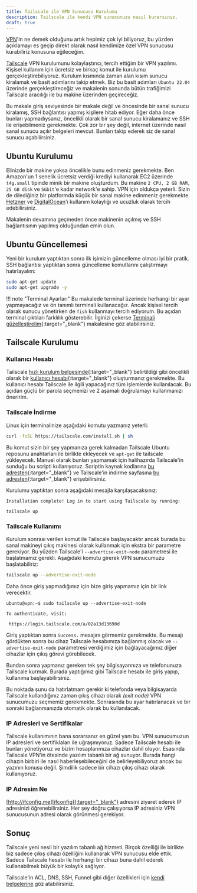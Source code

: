 ```yaml
---
title: Tailscale ile VPN Sunucusu Kurulumu
description: Tailscale ile kendi VPN sunucunuzu nasıl kurarsınız.
draft: true
---
```


[VPN][vpn]'in ne demek olduğunu artık hepimiz çok iyi biliyoruz, bu yüzden açıklamayı es geçip
direkt olarak nasıl kendimize özel VPN sunucusu kurabiliriz konusuna eğileceğim.

[Tailscale][tailscale] VPN kurulumunu kolaylaştırıcı, tercih ettiğim bir VPN yazılımı. Kişisel
kullanım için ücretsiz ve birkaç komut ile kurulumu gerçekleştirebiliyoruz. Kurulum kısmında zaman
alan kısım sunucu kiralamak ve basit adımlarını takip etmek. Biz bu basit adımları `Ubuntu 22.04`
üzerinde gerçekleştireceğiz ve makalenin sonunda bütün trafiğimizi Tailscale aracılığı ile bu makine
üzerinden geçireceğiz.

Bu makale giriş seviyesinde bir makale değil ve öncesinde bir sanal sunucu kiralamış, SSH bağlantısı
yapmış kişilere hitab ediyor. Eğer daha önce bunları yapmadıysanız, öncelikli olarak bir sanal
sunucu kiralamanız ve SSH ile erişebilmeniz gerekmekte. Çok zor bir şey değil, internet üzerinde
nasıl sanal sunucu açılır belgeleri mevcut. Bunları takip ederek siz de sanal sunucu açabilirsiniz.

## Ubuntu Kurulumu

Elinizde bir makine yoksa öncelikle bunu edinmeniz gerekmekte. Ben Amazon'un 1 senelik ücretsiz
verdiği krediyi kullanarak EC2 üzerinde `t4g.small` tipinde minik bir makine oluşturdum. Bu makine
`2 CPU, 2 GB RAM, 25 GB disk` ve `5Gbit`'e kadar network'e sahip. VPN için oldukça yeterli. Sizin de
dilediğiniz bir platformda küçük bir sanal makine edinmeniz gerekmekte. [Hetzner][hetzner] ve
[DigitalOcean][do]'ı kullanım kolaylığı ve ucuzluk olarak tercih edebilirsiniz.

Makalenin devamına geçmeden önce makinenin açılmış ve SSH bağlantısının yapılmış olduğundan emin
olun.

## Ubuntu Güncellemesi

Yeni bir kurulum yaptıktan sonra ilk işimizin güncelleme olması iyi bir pratik. SSH bağlantısı
yaptıktan sonra güncelleme komutlarını çalıştırmayı hatırlayalım:

```sh
sudo apt-get update
sudo apt-get upgrade -y
```

!!! note "Terminal Ayarları"
    Bu makalede terminal üzerinde herhangi bir ayar yapmayacağız ve ön tanımlı terminali
    kullanacağız. Ancak kişisel tercih olarak sunucu yönetirken de `fish` kullanmayı tercih
    ediyorum. Bu açıdan terminal çıktıları farklılık gösterebilir. İlginizi çekerse
    [Terminali güzelleştirelim](../ubuntu/terminali-guzellestirelim.md){:target="_blank"}
    makalesine göz atabilirsiniz.

## Tailscale Kurulumu

### Kullanıcı Hesabı

Tailscale [hızlı kurulum belgesinde][install]{:target="_blank"} belirtildiği gibi öncelikli olarak
bir [kullanıcı hesabı][login]{:target="_blank"} oluşturmanız gerekmekte. Bu kullanıcı hesabı
Tailscale ile ilgili yapacağınız tüm işlemlerde kullanılacak. Bu açıdan güçlü bir parola seçmenizi
ve 2 aşamalı doğrulamayı kullanmanızı öneririm.

### Tailscale İndirme

Linux için terminalinize aşağıdaki komutu yazmanız yeterli:

```sh
curl -fsSL https://tailscale.com/install.sh | sh
```

Bu komut sizin bir şey yapmanıza gerek kalmadan Tailscale Ubuntu reposunu anahtarları ile birlikte
ekleyecek ve `apt-get` ile tailscale yükleyecek. Manuel olarak bunları yapmamak için halihazırda
Tailscale'in sunduğu bu scripti kullanıyoruz.
Scriptin kaynak kodlarına [bu adresten][source]{:target="_blank"} ve
Tailscale'in indirme sayfasına [bu adresten][download]{:target="_blank"} erişebilirsiniz.

Kurulumu yaptıktan sonra aşağıdaki mesajla karşılaşacaksınız:

```plain
Installation complete! Log in to start using Tailscale by running:

tailscale up
```

### Tailscale Kullanımı

Kurulum sonrası verilen komut ile Tailscale başlayacaktır ancak burada bu sanal makineyi çıkış
makinesi olarak kullanmak için ekstra bir parametre gerekiyor. Bu yüzden Tailscale'i
`--advertise-exit-node` parametresi ile başlatmamız gerekli. Aşağıdaki komutu girerek VPN sunucumuzu
başlatabiliriz:

```sh
tailscale up --advertise-exit-node
```

Daha önce giriş yapmadığımız için bize giriş yapmamız için bir link verecektir.

```plain
ubuntu@vpn:~$ sudo tailscale up --advertise-exit-node

To authenticate, visit:

 https://login.tailscale.com/a/02a13d13690d
```

Giriş yaptıktan sonra `Success.` mesajını görmemiz gerekmekte. Bu mesajı gördükten sonra bu cihaz
Tailscale hesabımıza bağlanmış olacak ve `--advertise-exit-node` parametresi verdiğimiz için
bağlayacağımız diğer cihazlar için çıkış görevi görebilecek.

Bundan sonra yapmanız gereken tek şey bilgisayarınıza ve telefonunuza Tailscale kurmak. Burada
yaptığımız gibi Tailscale hesabı ile giriş yapıp, kullanıma başlayabilirsiniz.

Bu noktada şunu da hatırlatmam gerekir ki telefonda veya bilgisayarda Tailscale kullandığınız zaman
çıkış cihazı olarak _(exit node)_ VPN sunucumuzu seçmemiz gerekmekte. Sonrasında bu ayar
hatırlanacak ve bir sonraki bağlanmanızda otomatik olarak bu kullanılacak.

### IP Adresleri ve Sertifikalar

Tailscale kullanımının bana sorarsanız en güzel yanı bu. VPN sunucumuzun IP adresleri ve
sertifiklaları ile uğraşmıyoruz. Sadece Tailscale hesabı ile bunları yönetiyoruz ve bizim
hesaplarımıza cihazlar dahil oluyor. Esasında Tailscale VPN'in ötesinde yazılım tabanlı bir ağ
sunuyor. Burada hangi cihazın birbiri ile nasıl haberleşebileceğini de belirleyebiliyoruz ancak bu yazının konusu değil. Şimdilik sadece bir cihazı çıkış cihazı olarak kullanıyoruz.

### IP Adresim Ne

[http://ifconfig.me][ifconfig]{:target="_blank"} adresini ziyaret ederek IP adresinizi
öğrenebilirsiniz. Her şey doğru çalışıyorsa IP adresiniz VPN sunucusunun adresi olarak görünmesi
gerekiyor.

## Sonuç

Tailscale yeni nesil bir yazılım tabanlı ağ hizmeti. Birçok özelliği ile birlikte biz sadece çıkış
cihazı özelliğini kullanarak VPN sunucusu elde ettik. Sadece Tailscale hesabı ile herhangi bir
cihazı buna dahil ederek kullanabilmek büyük bir kolaylık sağlıyor.

Tailscale'in ACL, DNS, SSH, Funnel gibi diğer özellikleri için [kendi belgelerine][install] göz
atabilirsiniz.

[vpn]:          https://en.wikipedia.org/wiki/Virtual_private_network
[tailscale]:    https://tailscale.com
[hetzner]:      https://www.hetzner.com/cloud/
[do]:           http://digitalocean.com
[install]:      https://tailscale.com/kb/1017/install
[login]:        https://login.tailscale.com/start
[source]:       https://github.com/tailscale/tailscale/blob/main/scripts/installer.sh
[download]:     https://tailscale.com/download/linux/ubuntu-2204
[ifconfig]:     https://ifconfig.me
